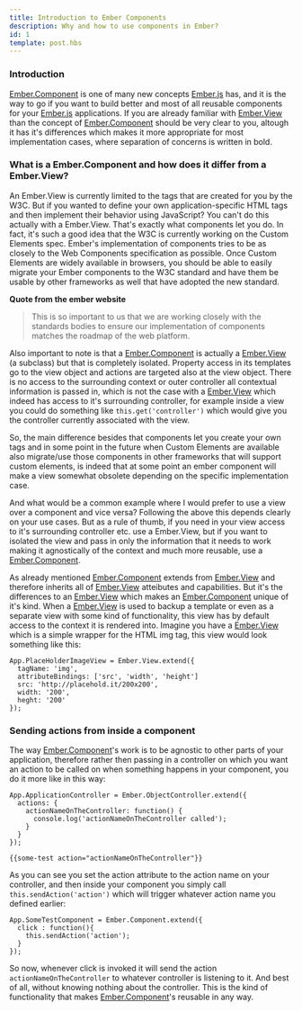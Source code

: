 ```yaml
---
title: Introduction to Ember Components
description: Why and how to use components in Ember?
id: 1
template: post.hbs
---
```


### Introduction

<a href="http://emberjs.com/api/classes/Ember.Component.html" target="_blank">Ember.Component</a> is one of many new concepts <a href="http://emberjs.com/" target="_blank">Ember.js</a> has, and it is the way to go if you want to build better and most of all reusable components for your <a href="http://emberjs.com/" target="_blank">Ember.js</a> applications. If you are already familiar with <a href="http://emberjs.com/api/classes/Ember.View.html" target="_blank">Ember.View</a> than the concept of <a href="http://emberjs.com/api/classes/Ember.Component.html" target="_blank">Ember.Component</a> should be very clear to you, altough it has it's differences which makes it more appropriate for most implementation cases, where separation of concerns is written in bold.


### What is a Ember.Component and how does it differ from a Ember.View?

An Ember.View is currently limited to the tags that are created for you by the W3C. But if you wanted to define your own application-specific HTML tags and then implement their behavior using JavaScript? You can't do this actually with a Ember.View. That's exactly what components let you do. In fact, it's such a good idea that the W3C is currently working on the Custom Elements spec. Ember's implementation of components tries to be as closely to the Web Components specification as possible. Once Custom Elements are widely available in browsers, you should be able to easily migrate your Ember components to the W3C standard and have them be usable by other frameworks as well that have adopted the new standard.

**Quote from the ember website**

> This is so important to us that we are working closely with the standards bodies to ensure our implementation of components matches the roadmap of the web platform.

Also important to note is that a <a href="http://emberjs.com/api/classes/Ember.Component.html" target="_blank">Ember.Component</a> is actually a <a href="http://emberjs.com/api/classes/Ember.View.html" target="_blank">Ember.View</a> (a subclass) but that is completely isolated. Property access in its templates go to the view object and actions are targeted also at the view object. There is no access to the surrounding context or outer controller all contextual information is passed in, which is not the case with a <a href="http://emberjs.com/api/classes/Ember.View.html" target="_blank">Ember.View</a> which indeed has access to it's surrounding controller, for example inside a view you could do something like `this.get('controller')` which would give you the controller currently associated with the view.

So, the main difference besides that components let you create your own tags and in some point in the future when Custom Elements are available also migrate/use those components in other frameworks that will support custom elements, is indeed that at some point an ember component will make a view somewhat obsolete depending on the specific implementation case.

And what would be a common example where I would prefer to use a view over a component and vice versa? Following the above this depends clearly on your use cases. But as a rule of thumb, if you need in your view access to it's surrounding controller etc. use a Ember.View, but if you want to isolated the view and pass in only the information that it needs to work making it agnostically of the context and much more reusable, use a <a href="http://emberjs.com/api/classes/Ember.Component.html" target="_blank">Ember.Component</a>.

As already mentioned <a href="http://emberjs.com/api/classes/Ember.Component.html" target="_blank">Ember.Component</a> extends from <a href="http://emberjs.com/api/classes/Ember.View.html" target="_blank">Ember.View</a> and therefore inherits all of <a href="http://emberjs.com/api/classes/Ember.View.html" target="_blank">Ember.View</a> atteibutes and capabilities. But it's the differences to an <a href="http://emberjs.com/api/classes/Ember.View.html" target="_blank">Ember.View</a> which makes an <a href="http://emberjs.com/api/classes/Ember.Component.html" target="_blank">Ember.Component</a> unique of it's kind. When a <a href="http://emberjs.com/api/classes/Ember.View.html" target="_blank">Ember.View</a> is used to backup a template or even as a separate view with some kind of functionality, this view has by default access to the context it is rendered into. Imagine you have a <a href="http://emberjs.com/api/classes/Ember.View.html" target="_blank">Ember.View</a> which is a simple wrapper for the HTML img tag, this view would look something like this:

```[.language-javascript]
App.PlaceHolderImageView = Ember.View.extend({
  tagName: 'img',
  attributeBindings: ['src', 'width', 'height']
  src: 'http://placehold.it/200x200',
  width: '200',
  heght: '200'
});
```

### Sending actions from inside a component

The way <a href="http://emberjs.com/api/classes/Ember.Component.html" target="_blank">Ember.Component</a>'s work is to be agnostic to other parts of your application, therefore rather then passing in a controller on which you want an action to be called on when something happens in your component, you do it more like in this way:

```[.language-javascript]
App.ApplicationController = Ember.ObjectController.extend({
  actions: {
    actionNameOnTheController: function() {
      console.log('actionNameOnTheController called');
    }
  }
});
```
```[.language-html]
{{some-test action="actionNameOnTheController"}}
```

As you can see you set the action attribute to the action name on your controller, and then inside your component you simply call `this.sendAction('action')` which will trigger whatever action name you defined earlier:

```[.language-javascript]
App.SomeTestComponent = Ember.Component.extend({
  click : function(){
    this.sendAction('action');
  }
});
```

So now, whenever click is invoked it will send the action `actionNameOnTheController` to whatever controller is listening to it. And best of all, without knowing nothing about the controller. This is the kind of functionality that makes <a href="http://emberjs.com/api/classes/Ember.Component.html" target="_blank">Ember.Component</a>'s reusable in any way.
